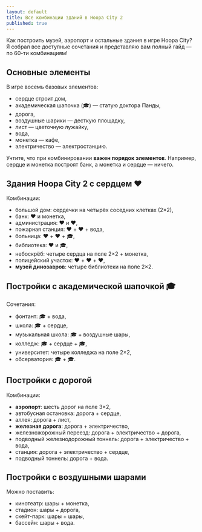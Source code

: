 ```yaml
---
layout: default
title: Все комбинации зданий в Hoopa City 2
published: true
---
```


Как построить музей, аэропорт и остальные здания в игре Hoopa City? Я собрал все доступные сочетания и представляю вам полный гайд — по 60-ти комбинациям!

## Основные элементы

В игре восемь базовых элементов:

- сердце строит дом,
- академическая шапочка (🎓) — статую доктора Панды,
- дорога,
- воздушные шарики — десткую площадку,
- лист — цветочную лужайку,
- вода,
- монетка — кафе,
- электричество — электростанцию.

Учтите, что при комбинировании **важен порядок элементов**. Например, сердце и монетка построят банк, а монетка и сердце — ничего.

## Здания Hoopa City 2 с сердцем ❤️

Комбинации:

- большой дом: сердечки на четырёх соседних клетках (2×2),
- банк: ❤️ и монетка,
- администрация: ❤️ и ❤️,
- пожарная станция: ❤️ + ❤️ + вода,
- больница: ❤️ + ❤️ + 🎓,
- библиотека: ❤️ и 🎓,
- небоскрёб: четыре сердца на поле 2×2 + монетка,
- полицейский участок: ❤️ + ❤️ + ❤️,
- **музей динозавров**: четыре библиотеки на поле 2×2.


## Постройки с академической шапочкой 🎓

Сочетания:

- фонтант: 🎓 + вода,
- школа: 🎓 + сердце,
- музыкальная школа: 🎓 + воздушные шары,
- колледж: 🎓 + сердце + 🎓,
- университет: четыре колледжа на поле 2×2,
- обсерватория: 🎓 + 🎓.


## Постройки с дорогой

Комбинации:

- **аэропорт**: шесть дорог на поле 3×2,
- автобусная остановка: дорога + сердце,
- аллея: дорога + лист,
- **железная дорога**: дорога + электричество,
- железножорожный переезд: дорога + электричество + дорога,
- подводный железнодорожный тоннель: дорога + электричество + вода,
- станция: дорога + электричество + сердце,
- подводный тоннель: дорога + вода.


## Постройки с воздушными шарами

Можно поставить:

- кинотеатр: шары + монетка,
- стадион: шары + дорога,
- скейт-парк: шары + шары,
- бассейн: шары + вода.
